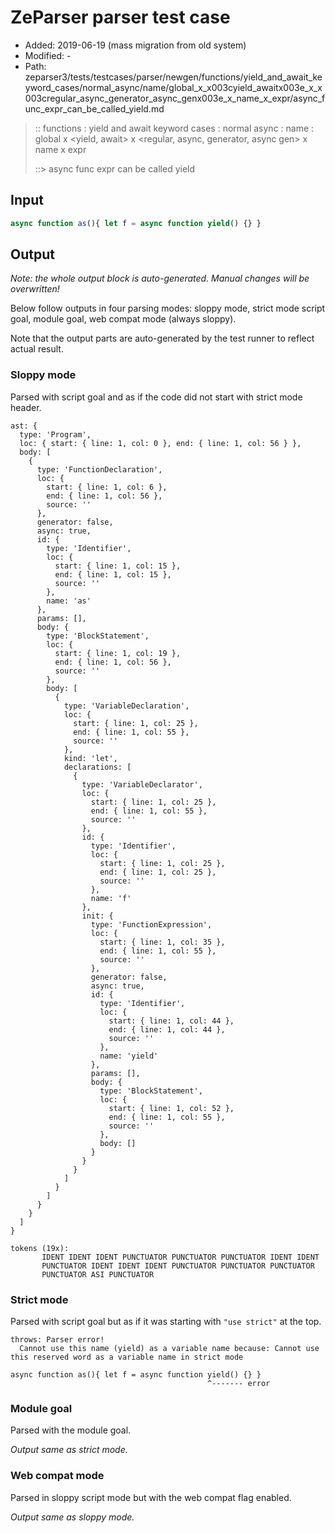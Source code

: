 # ZeParser parser test case

- Added: 2019-06-19 (mass migration from old system)
- Modified: -
- Path: zeparser3/tests/testcases/parser/newgen/functions/yield_and_await_keyword_cases/normal_async/name/global_x_x003cyield_awaitx003e_x_x003cregular_async_generator_async_genx003e_x_name_x_expr/async_func_expr_can_be_called_yield.md

> :: functions : yield and await keyword cases : normal async : name : global x <yield, await> x <regular, async, generator, async gen> x name x expr
>
> ::> async func expr can be called yield

## Input

`````js
async function as(){ let f = async function yield() {} }
`````

## Output

_Note: the whole output block is auto-generated. Manual changes will be overwritten!_

Below follow outputs in four parsing modes: sloppy mode, strict mode script goal, module goal, web compat mode (always sloppy).

Note that the output parts are auto-generated by the test runner to reflect actual result.

### Sloppy mode

Parsed with script goal and as if the code did not start with strict mode header.

`````
ast: {
  type: 'Program',
  loc: { start: { line: 1, col: 0 }, end: { line: 1, col: 56 } },
  body: [
    {
      type: 'FunctionDeclaration',
      loc: {
        start: { line: 1, col: 6 },
        end: { line: 1, col: 56 },
        source: ''
      },
      generator: false,
      async: true,
      id: {
        type: 'Identifier',
        loc: {
          start: { line: 1, col: 15 },
          end: { line: 1, col: 15 },
          source: ''
        },
        name: 'as'
      },
      params: [],
      body: {
        type: 'BlockStatement',
        loc: {
          start: { line: 1, col: 19 },
          end: { line: 1, col: 56 },
          source: ''
        },
        body: [
          {
            type: 'VariableDeclaration',
            loc: {
              start: { line: 1, col: 25 },
              end: { line: 1, col: 55 },
              source: ''
            },
            kind: 'let',
            declarations: [
              {
                type: 'VariableDeclarator',
                loc: {
                  start: { line: 1, col: 25 },
                  end: { line: 1, col: 55 },
                  source: ''
                },
                id: {
                  type: 'Identifier',
                  loc: {
                    start: { line: 1, col: 25 },
                    end: { line: 1, col: 25 },
                    source: ''
                  },
                  name: 'f'
                },
                init: {
                  type: 'FunctionExpression',
                  loc: {
                    start: { line: 1, col: 35 },
                    end: { line: 1, col: 55 },
                    source: ''
                  },
                  generator: false,
                  async: true,
                  id: {
                    type: 'Identifier',
                    loc: {
                      start: { line: 1, col: 44 },
                      end: { line: 1, col: 44 },
                      source: ''
                    },
                    name: 'yield'
                  },
                  params: [],
                  body: {
                    type: 'BlockStatement',
                    loc: {
                      start: { line: 1, col: 52 },
                      end: { line: 1, col: 55 },
                      source: ''
                    },
                    body: []
                  }
                }
              }
            ]
          }
        ]
      }
    }
  ]
}

tokens (19x):
       IDENT IDENT IDENT PUNCTUATOR PUNCTUATOR PUNCTUATOR IDENT IDENT
       PUNCTUATOR IDENT IDENT IDENT PUNCTUATOR PUNCTUATOR PUNCTUATOR
       PUNCTUATOR ASI PUNCTUATOR
`````

### Strict mode

Parsed with script goal but as if it was starting with `"use strict"` at the top.

`````
throws: Parser error!
  Cannot use this name (yield) as a variable name because: Cannot use this reserved word as a variable name in strict mode

async function as(){ let f = async function yield() {} }
                                            ^------- error
`````


### Module goal

Parsed with the module goal.

_Output same as strict mode._

### Web compat mode

Parsed in sloppy script mode but with the web compat flag enabled.

_Output same as sloppy mode._
